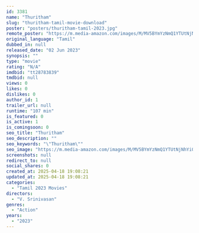 ```yaml
---
id: 3381
name: "Thuritham"
slug: "thuritham-tamil-movie-download"
poster: "posters/thuritham-tamil-2023.jpg"
remote_poster: "https://m.media-amazon.com/images/M/MV5BYmYzNmQ1YTUtNjNhYi00ODNhLWIyOTgtZDI1NjViMGNjZWU1XkEyXkFqcGdeQXVyMTUzNTgzNzM0._V1_SX300.jpg"
original_language: "Tamil"
dubbed_in: null
released_date: "02 Jun 2023"
synopsis: ""
type: "movie"
rating: "N/A"
imdbid: "tt28783839"
tmdbid: null
views: 0
likes: 0
dislikes: 0
author_id: 1
trailer_url: null
runtime: "107 min"
is_featured: 0
is_active: 1
is_comingsoon: 0
seo_title: "Thuritham"
seo_description: ""
seo_keywords: "\"Thuritham\""
seo_image: "https://m.media-amazon.com/images/M/MV5BYmYzNmQ1YTUtNjNhYi00ODNhLWIyOTgtZDI1NjViMGNjZWU1XkEyXkFqcGdeQXVyMTUzNTgzNzM0._V1_SX300.jpg"
screenshots: null
redirect_to: null
social_shares: 0
created_at: 2025-04-18 19:08:21
updated_at: 2025-04-18 19:08:21
categories:
  - "Tamil 2023 Movies"
directors:
  - "V. Srinivasan"
genres:
  - "Action"
years:
  - "2023"
---
```

